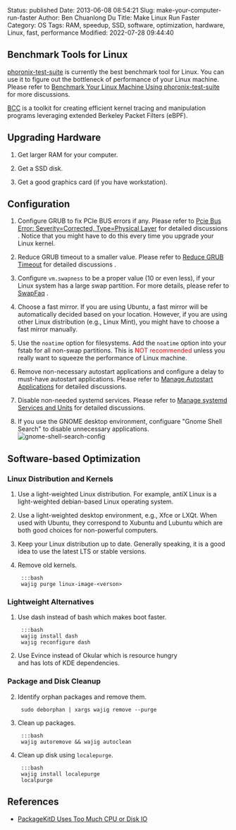 Status: published
Date: 2013-06-08 08:54:21
Slug: make-your-computer-run-faster
Author: Ben Chuanlong Du
Title: Make Linux Run Faster
Category: OS
Tags: RAM, speedup, SSD, software, optimization, hardware, Linux, fast, performance
Modified: 2022-07-28 09:44:40

 
## Benchmark Tools for Linux

[phoronix-test-suite](https://github.com/phoronix-test-suite/phoronix-test-suite/)
is currently the best benchmark tool for Linux.
You can use it to figure out the bottleneck of performance of your Linux machine.
Please refer to
[Benchmark Your Linux Machine Using phoronix-test-suite](https://www.legendu.net/misc/blog/benchmark-your-linux-machine-using-phoronix-test-suite)
for more discussions.


[BCC](https://github.com/iovisor/bcc)
is a toolkit for creating efficient kernel tracing and manipulation programs
leveraging extended Berkeley Packet Filters (eBPF).

## Upgrading Hardware

1. Get larger RAM for your computer.

2. Get a SSD disk.

3. Get a good graphics card (if you have workstation).

## Configuration

1. Configure GRUB to fix PCIe BUS errors if any. 
    Please refer to
    [Pcie Bus Error: Severity=Corrected, Type=Physical Layer](https://www.legendu.net/misc/blog/pcie-bus-error:-severity=Corrected,-type=Physical-Layer/)
    for detailed discussions
    .
    Notice that you might have to do this 
    every time you upgrade your Linux kernel.

2. Reduce GRUB timeout to a smaller value.
    Please refer to
    [Reduce GRUB Timeout](https://www.legendu.net/misc/blog/reduce-grub-timeout)
    for detailed discussions
    .

2. Configure `vm.swapness` to be a proper value (10 or even less),
    if your Linux system has a large swap partition.
    For more details,
    please refer to
    [SwapFaq](https://help.ubuntu.com/community/SwapFaq)
    .

3. Choose a fast mirror.
    If you are using Ubuntu, 
    a fast mirror will be automatically decided based on your location. 
    However, 
    if you are using other Linux distribution (e.g., Linux Mint),
    you might have to choose a fast mirror manually.

4. Use the `noatime` option for filesystems. 
    Add the `noatime` option into your fstab for all non-swap partitions.
    This is 
    <span style="color:red">
    NOT recommended
    </span>
    unless you really want to squeeze the performance of Linux machine.

5. Remove non-necessary autostart applications
    and configure a delay to must-have autostart applications.
    Please refer to
    [Manage Autostart Applications](https://www.legendu.net/misc/blog/manage-autostart-apps)
    for detailed discussions.

6. Disable non-needed systemd services.
    Please refer to
    [Manage systemd Services and Units](https://www.legendu.net/misc/blog/manage-systemd-services-units)
    for detailed discussions.

7. If you use the GNOME desktop environment,
    configuare "Gnome Shell Search" to disable unnecessary applications.
    ![gnome-shell-search-config](https://user-images.githubusercontent.com/824507/170840843-f085a295-4071-4ee8-929f-62d1e57c67f6.png)

## Software-based Optimization

### Linux Distribution and Kernels

1. Use a light-weighted Linux distribution. 
    For example,
    antiX Linux is a light-weighted debian-based Linux operating system.

2. Use a light-weighted desktop environment, e.g., Xfce or LXQt.
    When used with Ubuntu, 
    they correspond to Xubuntu and Lubuntu
    which are both good choices for non-powerful computers.

4. Keep your Linux distribution up to date.
    Generally speaking,
    it is a good idea to use the latest LTS or stable versions.

3. Remove old kernels.

        :::bash
        wajig purge linux-image-<verson>

### Lightweight Alternatives

1. Use dash instead of bash which makes boot faster.
    
        :::bash
        wajig install dash
        wajig reconfigure dash

2. Use Evince instead of Okular which is resource hungry  
    and has lots of KDE dependencies.

### Package and Disk Cleanup

2. Identify orphan packages and remove them.

        sudo deborphan | xargs wajig remove --purge
        
3. Clean up packages.
        
        :::bash
        wajig autoremove && wajig autoclean

4. Clean up disk using `localepurge`.
        
        :::bash
        wajig install localepurge
        localpurge


## References

- [PackageKitD Uses Too Much CPU or Disk IO](https://www.legendu.net/misc/blog/packagekitd-uses-too-much-cpu-or-disk-io/)
